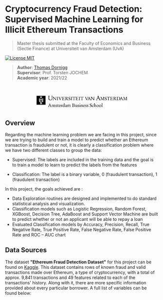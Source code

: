 Cryptocurrency Fraud Detection: Supervised Machine Learning for Illicit Ethereum Transactions
======================================================

> Master thesis submitted at the Faculty of Economics and Business (Sectie Finance) at Universiteit van Amsterdam (UvA)

[![License MIT](http://img.shields.io/badge/license-MIT-brightgreen.svg)](license.md)

> **Author**: [Thomas Dornigg](https://www.linkedin.com/in/thomas-dornigg/) <br>
> **Supervisor**: Prof. Torsten JOCHEM <br>
> **Academic year**: 2021/22

&nbsp;&nbsp;&nbsp;&nbsp;&nbsp;&nbsp;&nbsp;&nbsp;&nbsp;&nbsp;

<p align="center">
  <img alt="Dark" src="https://github.com/ThomasD96/University_Repo/blob/master/University_of_Amsterdam/Master_thesis/Pictures/UVA-amsterdam-business-school.png" width="60%">
</p>

## Overview


Regarding the machine learning problem we are facing in this project, since we are trying to build and train a model to predict whether an Ethereum transaction is fraudulent or not, it is clearly a classification problem where we have two different classes to group the data:

- Supervised: The labels are included in the training data and the goal is to train a model to learn to predict the labels from the features

- Classification: The label is a binary variable, 0 (fraudulent transaction), 1 (fraudulent transaction)

In this project, the goals achieved are :
- Data Exploration routines are designed and implemented to do standard statistical analysis and visualization.
- Classification models such as Logistic Regression, Random Forest, XGBoost, Decision Tree, AdaBoost and Support Vector Machine are built to predict whether or not an applicant will be able to repay a loan
- Evaluated Classification models by Accuracy, Precision, Recall, True Negative Rate, True Positive Rate, False Negative Rate, False Positive Rate and ROC – AUC chart

## Data Sources
The dataset **"Ethereum Fraud Detection Dataset"** for this project can be found on <a href="https://www.kaggle.com/vagifa/ethereum-frauddetection-dataset">Kaggle</a>. This dataset contains rows of known fraud and valid transactions made over Ethereum, a type of cryptocurrency, with a total of approx. 9,841 transactions and 49 features related to each of the transactions' history. Along with it, there are more specific information provided about every particular borrower. A full list of variables can be found below:
